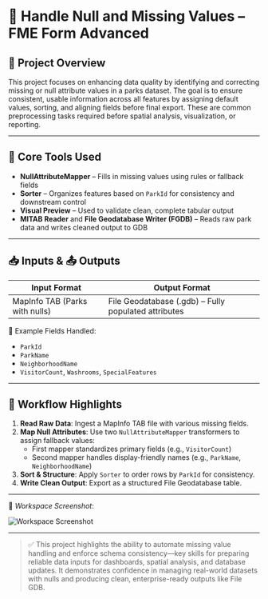 # 🧼 Handle Null and Missing Values – FME Form Advanced

## 🧭 Project Overview  
This project focuses on enhancing data quality by identifying and correcting missing or null attribute values in a parks dataset. The goal is to ensure consistent, usable information across all features by assigning default values, sorting, and aligning fields before final export. These are common preprocessing tasks required before spatial analysis, visualization, or reporting.

---

## 🧰 Core Tools Used  
- **NullAttributeMapper** – Fills in missing values using rules or fallback fields  
- **Sorter** – Organizes features based on `ParkId` for consistency and downstream control  
- **Visual Preview** – Used to validate clean, complete tabular output  
- **MITAB Reader** and **File Geodatabase Writer (FGDB)** – Reads raw park data and writes cleaned output to GDB

---

## 📥 Inputs & 📤 Outputs  

| Input Format | Output Format |
|--------------|----------------|
| MapInfo TAB (Parks with nulls) | File Geodatabase (.gdb) – Fully populated attributes |

📌 Example Fields Handled:
- `ParkId`  
- `ParkName`  
- `NeighborhoodName`  
- `VisitorCount`, `Washrooms`, `SpecialFeatures`

---

## 🧩 Workflow Highlights  

1. **Read Raw Data**: Ingest a MapInfo TAB file with various missing fields.
2. **Map Null Attributes**: Use two `NullAttributeMapper` transformers to assign fallback values:
   - First mapper standardizes primary fields (e.g., `VisitorCount`)
   - Second mapper handles display-friendly names (e.g., `ParkName`, `NeighborhoodName`)
3. **Sort & Structure**: Apply `Sorter` to order rows by `ParkId` for consistency.
4. **Write Clean Output**: Export as a structured File Geodatabase table.

---

📸 *Workspace Screenshot*:

![Workspace Screenshot](https://github.com/user-attachments/assets/0b7f73d4-2469-4db5-8097-c3c1bb9318ae)

---

> ✅ This project highlights the ability to automate missing value handling and enforce schema consistency—key skills for preparing reliable data inputs for dashboards, spatial analysis, and database updates. It demonstrates confidence in managing real-world datasets with nulls and producing clean, enterprise-ready outputs like File GDB.